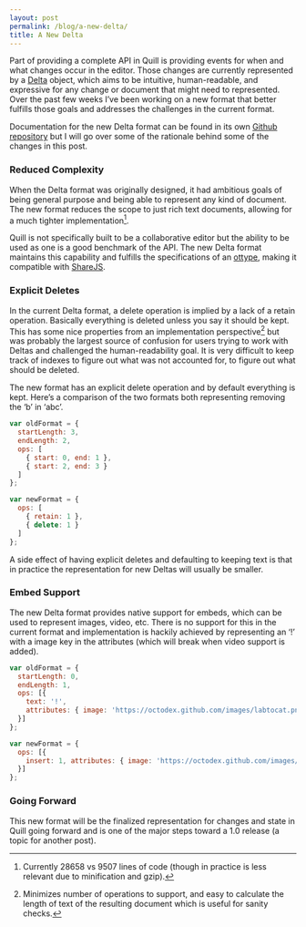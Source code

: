 ```yaml
---
layout: post
permalink: /blog/a-new-delta/
title: A New Delta
---
```


Part of providing a complete API in Quill is providing events for when and what changes occur in the editor. Those changes are currently represented by a [Delta](/docs/deltas/) object, which aims to be intuitive, human-readable, and expressive for any change or document that might need to represented. Over the past few weeks I’ve been working on a new format that better fulfills those goals and addresses the challenges in the current format.

Documentation for the new Delta format can be found in its own [Github repository](https://github.com/ottypes/rich-text) but I will go over some of the rationale behind some of the changes in this post.

<!-- more -->

### Reduced Complexity

When the Delta format was originally designed, it had ambitious goals of being general purpose and being able to represent any kind of document. The new format reduces the scope to just rich text documents, allowing for a much tighter implementation[^1].

Quill is not specifically built to be a collaborative editor but the ability to be used as one is a good benchmark of the API. The new Delta format maintains this capability and fulfills the specifications of an [ottype](https://github.com/ottypes/docs), making it compatible with [ShareJS](https://github.com/share/ShareJS).


### Explicit Deletes

In the current Delta format, a delete operation is implied by a lack of a retain operation. Basically everything is deleted unless you say it should be kept. This has some nice properties from an implementation perspective[^2] but was probably the largest source of confusion for users trying to work with Deltas and challenged the human-readability goal. It is very difficult to keep track of indexes to figure out what was not accounted for, to figure out what should be deleted.

The new format has an explicit delete operation and by default everything is kept. Here’s a comparison of the two formats both representing removing the ‘b’ in ‘abc’.

```javascript
var oldFormat = {
  startLength: 3,
  endLength: 2,
  ops: [
    { start: 0, end: 1 },
    { start: 2, end: 3 }
  ]
};

var newFormat = {
  ops: [
    { retain: 1 },
    { delete: 1 }
  ]
};
```

A side effect of having explicit deletes and defaulting to keeping text is that in practice the representation for new Deltas will usually be smaller.

### Embed Support

The new Delta format provides native support for embeds, which can be used to represent images, video, etc. There is no support for this in the current format and implementation is hackily achieved by representing an ‘!’ with a image key in the attributes (which will break when video support is added).

```javascript
var oldFormat = {
  startLength: 0,
  endLength: 1,
  ops: [{
    text: '!',
    attributes: { image: 'https://octodex.github.com/images/labtocat.png' }
  }]
};

var newFormat = {
  ops: [{
    insert: 1, attributes: { image: 'https://octodex.github.com/images/labtocat.png' }
  }]
};
```

### Going Forward

This new format will be the finalized representation for changes and state in Quill going forward and is one of the major steps toward a 1.0 release (a topic for another post).


[^1]: Currently 28658 vs 9507 lines of code (though in practice is less relevant due to minification and gzip).
[^2]: Minimizes number of operations to support, and easy to calculate the length of text of the resulting document which is useful for sanity checks.
